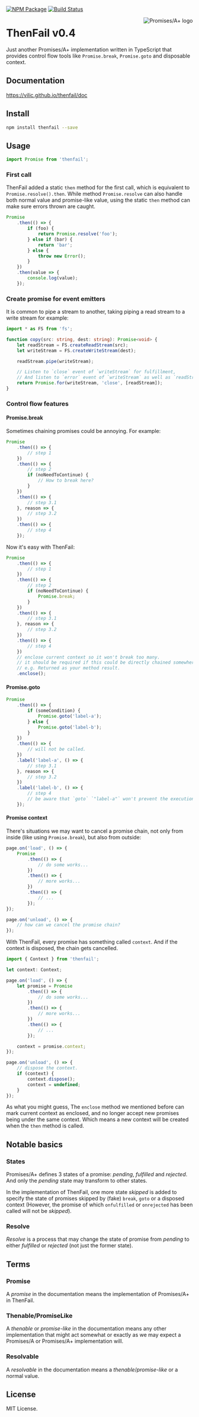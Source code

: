 [![NPM Package](https://badge.fury.io/js/thenfail.svg)](https://www.npmjs.com/package/thenfail)
[![Build Status](https://travis-ci.org/vilic/thenfail.svg)](https://travis-ci.org/vilic/thenfail)

<a href="http://promises-aplus.github.com/promises-spec">
    <img src="http://promises-aplus.github.com/promises-spec/assets/logo-small.png" alt="Promises/A+ logo" align="right" />
</a>

# ThenFail v0.4

Just another Promises/A+ implementation written in TypeScript that provides control flow tools like `Promise.break`, `Promise.goto` and disposable context.

## Documentation

https://vilic.github.io/thenfail/doc

## Install

```sh
npm install thenfail --save
```

## Usage

```ts
import Promise from 'thenfail';
```

### First call

ThenFail added a static `then` method for the first call, which is equivalent to `Promise.resolve().then`.
While method `Promise.resolve` can also handle both normal value and promise-like value,
using the static `then` method can make sure errors thrown are caught.

```ts
Promise
    .then(() => {
        if (foo) {
            return Promise.resolve('foo');
        } else if (bar) {
            return 'bar';
        } else {
            throw new Error();
        }
    })
    .then(value => {
        console.log(value);
    });
```

### Create promise for event emitters

It is common to pipe a stream to another, taking piping a read stream to a write stream for example:

```ts
import * as FS from 'fs';

function copy(src: string, dest: string): Promise<void> {
    let readStream = FS.createReadStream(src);
    let writeStream = FS.createWriteStream(dest);

    readStream.pipe(writeStream);

    // Listen to `close` event of `writeStream` for fulfillment,
    // And listen to `error` event of `writeStream` as well as `readStream` for rejection.
    return Promise.for(writeStream, 'close', [readStream]);
}
```

### Control flow features

#### Promise.break

Sometimes chaining promises could be annoying. For example:

```ts
Promise
    .then(() => {
        // step 1
    })
    .then(() => {
        // step 2
        if (noNeedToContinue) {
            // How to break here?
        }
    })
    .then(() => {
        // step 3.1
    }, reason => {
        // step 3.2
    })
    .then(() => {
        // step 4
    });
```

Now it's easy with ThenFail:

```ts
Promise
    .then(() => {
        // step 1
    })
    .then(() => {
        // step 2
        if (noNeedToContinue) {
            Promise.break;
        }
    })
    .then(() => {
        // step 3.1
    }, reason => {
        // step 3.2
    })
    .then(() => {
        // step 4
    })
    // enclose current context so it won't break too many.
    // it should be required if this could be directly chained somewhere else.
    // e.g. Returned as your method result.
    .enclose();
```

#### Promise.goto

```ts
Promise
    .then(() => {
        if (someCondition) {
            Promise.goto('label-a');
        } else {
            Promise.goto('label-b');
        }
    })
    .then(() => {
        // will not be called.
    })
    .label('label-a', () => {
        // step 3.1
    }, reason => {
        // step 3.2
    })
    .label('label-b', () => {
        // step 4
        // be aware that `goto` `"label-a"` won't prevent the execution of `"label-b"`.
    });
```

#### Promise context

There's situations we may want to cancel a promise chain, not only from inside (like using `Promise.break`), but also from outside:

```ts
page.on('load', () => {
    Promise
        .then(() => {
            // do some works...
        })
        .then(() => {
            // more works...
        })
        .then(() => {
            // ...
        });
});

page.on('unload', () => {
    // how can we cancel the promise chain?
});
```

With ThenFail, every promise has something called `context`. And if the context is disposed, the chain gets cancelled.

```ts
import { Context } from 'thenfail';

let context: Context;

page.on('load', () => {
    let promise = Promise
        .then(() => {
            // do some works...
        })
        .then(() => {
            // more works...
        })
        .then(() => {
            // ...
        });

    context = promise.context;
});

page.on('unload', () => {
    // dispose the context.
    if (context) {
        context.dispose();
        context = undefined;
    }
});
```

As what you might guess, The `enclose` method we mentioned before can mark current context as enclosed,
and no longer accept new promises being under the same context.
Which means a new context will be created when the `then` method is called.

## Notable basics

### States

Promises/A+ defines 3 states of a promise: _pending_, _fulfilled_ and _rejected_. And only the _pending_ state may transform to other states.

In the implementation of ThenFail, one more state _skipped_ is added to specify the state of promises skipped by (fake) `break`, `goto` or a disposed context (However, the promise of which `onfulfilled` or `onrejected` has been called will not be _skipped_).

### Resolve

_Resolve_ is a process that may change the state of promise from _pending_ to either _fulfilled_ or _rejected_ (not just the former state).

## Terms

### Promise

A _promise_ in the documentation means the implementation of Promises/A+ in ThenFail.

### Thenable/PromiseLike

A _thenable_ or _promise-like_ in the documentation means any other implementation that might act somewhat or exactly as we may expect a Promises/A or Promises/A+ implementation will.

### Resolvable

A _resolvable_ in the documentation means a _thenable_/_promise-like_ or a normal value.

## License

MIT License.
